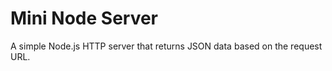 # Mini Node Server

A simple Node.js HTTP server that returns JSON data based on the request URL.


